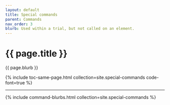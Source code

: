 ```yaml
---
layout: default
title: Special commands
parent: Commands
nav_order: 3
blurb: Used within a trial, but not called on an element.
---
```


# {{ page.title }}

{{ page.blurb }}

<!-- Command TOC -->
{% include toc-same-page.html collection=site.special-commands code-font=true %}

---

<!-- Command blurbs -->
{% include command-blurbs.html collection=site.special-commands %}
